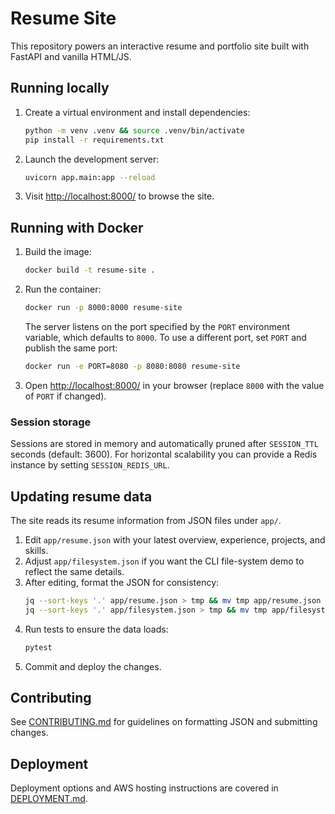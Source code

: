 # Resume Site

This repository powers an interactive resume and portfolio site built with FastAPI and vanilla HTML/JS.

## Running locally

1. Create a virtual environment and install dependencies:
   ```bash
   python -m venv .venv && source .venv/bin/activate
   pip install -r requirements.txt
   ```
2. Launch the development server:
   ```bash
   uvicorn app.main:app --reload
   ```
3. Visit <http://localhost:8000/> to browse the site.

## Running with Docker

1. Build the image:
   ```bash
   docker build -t resume-site .
   ```
2. Run the container:
   ```bash
   docker run -p 8000:8000 resume-site
   ```
   The server listens on the port specified by the `PORT` environment variable, which
   defaults to `8000`. To use a different port, set `PORT` and publish the same port:
   ```bash
   docker run -e PORT=8080 -p 8080:8080 resume-site
   ```
3. Open <http://localhost:8000/> in your browser (replace `8000` with the value of `PORT` if changed).

### Session storage

Sessions are stored in memory and automatically pruned after ``SESSION_TTL`` seconds
(default: 3600).  For horizontal scalability you can provide a Redis instance by
setting ``SESSION_REDIS_URL``.

## Updating resume data

The site reads its resume information from JSON files under `app/`.

1. Edit `app/resume.json` with your latest overview, experience, projects, and skills.
2. Adjust `app/filesystem.json` if you want the CLI file-system demo to reflect the same details.
3. After editing, format the JSON for consistency:
   ```bash
   jq --sort-keys '.' app/resume.json > tmp && mv tmp app/resume.json
   jq --sort-keys '.' app/filesystem.json > tmp && mv tmp app/filesystem.json
   ```
4. Run tests to ensure the data loads:
   ```bash
   pytest
   ```
5. Commit and deploy the changes.

## Contributing

See [CONTRIBUTING.md](CONTRIBUTING.md) for guidelines on formatting JSON and submitting changes.

## Deployment

Deployment options and AWS hosting instructions are covered in [DEPLOYMENT.md](DEPLOYMENT.md).

